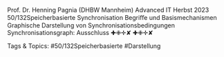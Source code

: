 Prof. Dr. Henning Pagnia (DHBW Mannheim) Advanced IT Herbst 2023 50/132Speicherbasierte Synchronisation Begriﬀe und Basismechanismen
Graphische Darstellung von Synchronisationsbedingungen
Synchronisationsgraph: Ausschluss
✚✙✛✘
✚✙✛✘

   Tags & Topics:
   #50/132Speicherbasierte
   #Darstellung